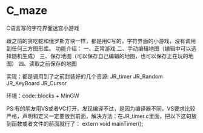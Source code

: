 C_maze
======

C语言写的字符界面迷宫小游戏

跟之前的贪吃蛇和俄罗斯方块一样，都是用C写的，字符界面的小游戏，没有调用到任何三方图形库。
功能介绍：
一、正常游戏
二、手动编辑地图（编辑中可以选择随机生成）
三、保存地图（可以保存自己编辑的地图，也可以保存正在玩的地图）
四、读取之前保存的地图

实现：都是调用到了之前封装好的几个资源:
JR_timer
JR_Random
JR_KeyBoard
JR_Cursor

环境：code::blocks + MinGW

PS:有的朋友用VS或者VC打开，发现编译不过，是因为编译器不同，VS要求比较严格，声明和定义一定要放到前面，解决方法：在JR_timer.c里面，把以下这句放到函数或者文件的前面就行了： extern void mainTimer();
